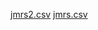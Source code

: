 [jmrs2.csv](https://github.com/user-attachments/files/17384397/jmrs2.csv)
[jmrs.csv](https://github.com/user-attachments/files/17384396/jmrs.csv)
